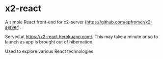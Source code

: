 # x2-react

A simple React front-end for x2-server (https://github.com/epfromer/x2-server).

Served at https://x2-react.herokuapp.com/.  This may take a minute or so to launch as app is brought out of hibernation.

Used to explore various React technologies.

